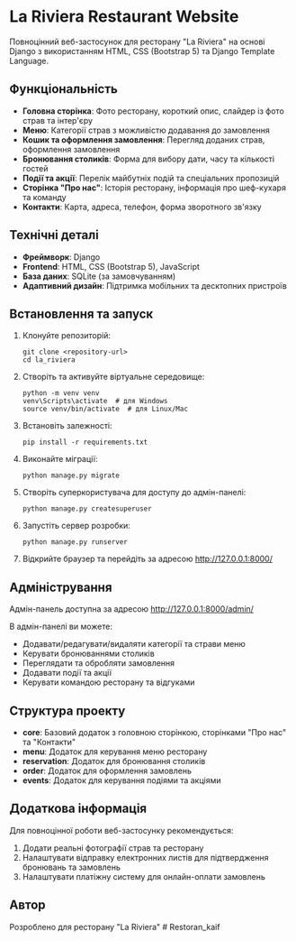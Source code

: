 # La Riviera Restaurant Website

Повноцінний веб-застосунок для ресторану "La Riviera" на основі Django з використанням HTML, CSS (Bootstrap 5) та Django Template Language.

## Функціональність

- **Головна сторінка**: Фото ресторану, короткий опис, слайдер із фото страв та інтер'єру
- **Меню**: Категорії страв з можливістю додавання до замовлення
- **Кошик та оформлення замовлення**: Перегляд доданих страв, оформлення замовлення
- **Бронювання столиків**: Форма для вибору дати, часу та кількості гостей
- **Події та акції**: Перелік майбутніх подій та спеціальних пропозицій
- **Сторінка "Про нас"**: Історія ресторану, інформація про шеф-кухаря та команду
- **Контакти**: Карта, адреса, телефон, форма зворотного зв'язку

## Технічні деталі

- **Фреймворк**: Django
- **Frontend**: HTML, CSS (Bootstrap 5), JavaScript
- **База даних**: SQLite (за замовчуванням)
- **Адаптивний дизайн**: Підтримка мобільних та десктопних пристроїв

## Встановлення та запуск

1. Клонуйте репозиторій:
   ```
   git clone <repository-url>
   cd la_riviera
   ```

2. Створіть та активуйте віртуальне середовище:
   ```
   python -m venv venv
   venv\Scripts\activate  # для Windows
   source venv/bin/activate  # для Linux/Mac
   ```

3. Встановіть залежності:
   ```
   pip install -r requirements.txt
   ```

4. Виконайте міграції:
   ```
   python manage.py migrate
   ```

5. Створіть суперкористувача для доступу до адмін-панелі:
   ```
   python manage.py createsuperuser
   ```

6. Запустіть сервер розробки:
   ```
   python manage.py runserver
   ```

7. Відкрийте браузер та перейдіть за адресою http://127.0.0.1:8000/

## Адміністрування

Адмін-панель доступна за адресою http://127.0.0.1:8000/admin/

В адмін-панелі ви можете:
- Додавати/редагувати/видаляти категорії та страви меню
- Керувати бронюваннями столиків
- Переглядати та обробляти замовлення
- Додавати події та акції
- Керувати командою ресторану та відгуками

## Структура проекту

- **core**: Базовий додаток з головною сторінкою, сторінками "Про нас" та "Контакти"
- **menu**: Додаток для керування меню ресторану
- **reservation**: Додаток для бронювання столиків
- **order**: Додаток для оформлення замовлень
- **events**: Додаток для керування подіями та акціями

## Додаткова інформація

Для повноцінної роботи веб-застосунку рекомендується:
1. Додати реальні фотографії страв та ресторану
2. Налаштувати відправку електронних листів для підтвердження бронювань та замовлень
3. Налаштувати платіжну систему для онлайн-оплати замовлень

## Автор

Розроблено для ресторану "La Riviera"
#   R e s t o r a n _ k a i f  
 